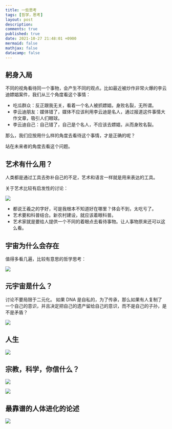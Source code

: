 ```yaml
---
title: 一些思考
tags: [哲学，思考]
layout: post
description:
comments: true
published: true
date: 2021-10-27 21:48:01 +0900
mermaid: false
mathjax: false
datacamp: false
---
```


## 躬身入局

不同的视角看待同一个事物，会产生不同的观点。比如最近被炒作非常火爆的李云迪嫖娼案件，我们从三个角度看这个事情：

- 吃瓜群众：反正跟我无关，看着一个名人被抓嫖娼，身败名裂，无所谓。
- 李云迪朋友：媒体错了，媒体不应该利用李云迪是名人，通过报道这件事情大作文章，吸引人们眼球。
- 李云迪自己：自己错了，自己是个名人，不应该去嫖娼，从而身败名裂。

那么，我们应按用什么样的角度去看待这个事情，才是正确的呢？

站在未来者的角度去看这个问题。

## 艺术有什么用？

人类都是通过工具去弥补自己的不足，艺术和语言一样就是用来表达的工具。

关于艺术比较有启发性的讨论：

[![](https://img.youtube.com/vi/NeBfyCtKCWY/0.jpg)](https://www.youtube.com/watch?v=NeBfyCtKCWY)

- 都说王羲之的字好，可是我根本不知道好在哪里？体会不到，太吃亏了。
- 艺术要和科普结合。新农村建设，就应该着眼科普。
- 艺术家就是要给人提供一个不同的着眼点去看待事物。让人事物原来还可以这么看。

## 宇宙为什么会存在

值得多看几遍，比较有意思的哲学思考：

[![](https://img.youtube.com/vi/zORUUqJd81M/0.jpg)](https://www.youtube.com/watch?v=zORUUqJd81M)

## 元宇宙是什么？

讨论不要局限于二元化。
如果 DNA 是自私的，为了传承，那么如果有人复制了一个自己的意识，并且决定把自己的遗产留给自己的意识，而不是自己的子孙，是不是矛盾？

[![](https://img.youtube.com/vi/SQkcwIOg9dc/0.jpg)](https://www.youtube.com/watch?v=SQkcwIOg9dc)

## 人生

[![](https://img.youtube.com/vi/RsehMAgqDW4/0.jpg)](https://www.youtube.com/watch?v=RsehMAgqDW4)

## 宗教，科学，你信什么？

[![](https://img.youtube.com/vi/bI_4qlmL2eQ/0.jpg)](https://www.youtube.com/watch?v=bI_4qlmL2eQ)

[![](https://img.youtube.com/vi/RZ3xY62xWDo/0.jpg)](https://www.youtube.com/watch?v=RZ3xY62xWDo)

## 最靠谱的人体进化的论述

[![](https://img.youtube.com/vi/5IQaJDOnvic/0.jpg)](https://www.youtube.com/watch?v=5IQaJDOnvic)
